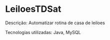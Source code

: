 # LeiloesTDSat

Descrição: Automatizar rotina de casa de leiloes 

Tecnologias utilizadas: Java, MySQL
